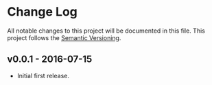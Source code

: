 # Change Log
All notable changes to this project will be documented in this file. This project follows the [Semantic Versioning](http://semver.org/).

## v0.0.1 - 2016-07-15
- Initial first release.
